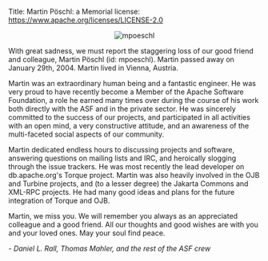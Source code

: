 Title: Martin Pöschl: a Memorial
license: https://www.apache.org/licenses/LICENSE-2.0



<div align="center">

![mpoeschl](../images/mpoeschl.jpg "")

</div>

With great sadness, we must report the staggering loss of our good friend
and colleague, Martin Pöschl (id: mpoeschl). Martin passed away on January 29th, 2004. Martin lived
in Vienna, Austria.

Martin was an extraordinary human being and a fantastic engineer. He was
very proud to have recently become a Member of the Apache Software
Foundation, a role he earned many times over during the course of his work
both directly with the ASF and in the private sector. He was sincerely
committed to the success of our projects, and participated in all
activities with an open mind, a very constructive attitude, and an
awareness of the multi-faceted social aspects of our community.

Martin dedicated endless hours to discussing projects and software,
answering questions on mailing lists and IRC, and heroically slogging
through the issue trackers. He was most recently the lead developer on
db.apache.org's Torque project. Martin was also heavily involved in the OJB
and Turbine projects, and (to a lesser degree) the Jakarta Commons and
XML-RPC projects. He had many good ideas and plans for the future
integration of Torque and OJB.

Martin, we miss you. We will remember you always as an appreciated
colleague and a good friend. All our thoughts and good wishes are with you
and your loved ones. May your soul find peace.

*- Daniel L. Rall, Thomas Mahler, and the rest of the ASF crew* 

